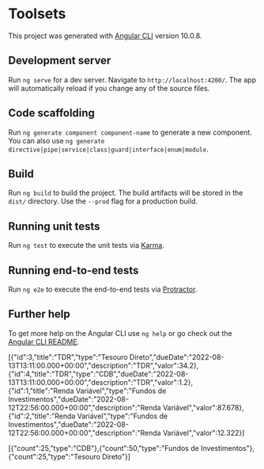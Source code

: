 # Toolsets

This project was generated with [Angular CLI](https://github.com/angular/angular-cli) version 10.0.8.

## Development server

Run `ng serve` for a dev server. Navigate to `http://localhost:4200/`. The app will automatically reload if you change any of the source files.

## Code scaffolding

Run `ng generate component component-name` to generate a new component. You can also use `ng generate directive|pipe|service|class|guard|interface|enum|module`.

## Build

Run `ng build` to build the project. The build artifacts will be stored in the `dist/` directory. Use the `--prod` flag for a production build.

## Running unit tests

Run `ng test` to execute the unit tests via [Karma](https://karma-runner.github.io).

## Running end-to-end tests

Run `ng e2e` to execute the end-to-end tests via [Protractor](http://www.protractortest.org/).

## Further help

To get more help on the Angular CLI use `ng help` or go check out the [Angular CLI README](https://github.com/angular/angular-cli/blob/master/README.md).

[{"id":3,"title":"TDR","type":"Tesouro Direto","dueDate":"2022-08-13T13:11:00.000+00:00","description":"TDR","valor":34.2},{"id":4,"title":"TDR","type":"CDB","dueDate":"2022-08-13T13:11:00.000+00:00","description":"TDR","valor":1.2},{"id":1,"title":"Renda Variável","type":"Fundos de Investimentos","dueDate":"2022-08-12T22:56:00.000+00:00","description":"Renda Variável","valor":87.678},{"id":2,"title":"Renda Variável","type":"Fundos de Investimentos","dueDate":"2022-08-12T22:56:00.000+00:00","description":"Renda Variável","valor":12.322}]

[{"count":25,"type":"CDB"},{"count":50,"type":"Fundos de Investimentos"},{"count":25,"type":"Tesouro Direto"}]

